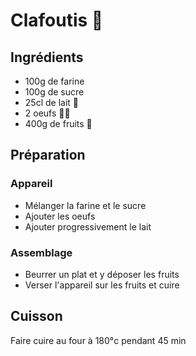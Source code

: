 # Clafoutis 🍒

## Ingrédients

- 100g de farine
- 100g de sucre
- 25cl de lait 🥛
- 2 oeufs 🥚🥚
- 400g de fruits 🍒

## Préparation

### Appareil

- Mélanger la farine et le sucre
- Ajouter les oeufs
- Ajouter progressivement le lait

### Assemblage

- Beurrer un plat et y déposer les fruits
- Verser l'appareil sur les fruits et cuire

## Cuisson

Faire cuire au four à 180°c pendant 45 min
